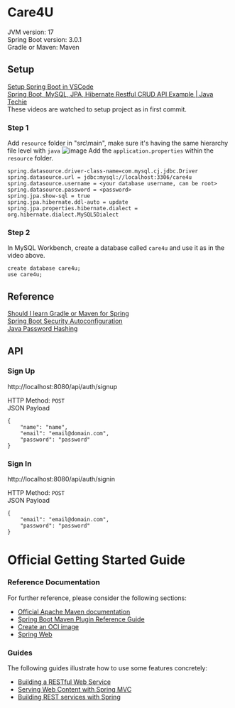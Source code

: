 # Care4U

JVM version: 17  
Spring Boot version: 3.0.1  
Gradle or Maven: Maven

## Setup
[Setup Spring Boot in VSCode](https://code.visualstudio.com/docs/java/java-spring-boot)  
[Spring Boot, MySQL, JPA, Hibernate Restful CRUD API Example | Java Techie](https://www.youtube.com/watch?v=IucFDX3RO9U)  
These videos are watched to setup project as in first commit.  
### Step 1
Add `resource` folder in "src\main\", make sure it's having the same hierarchy file level with `java`
![image](https://user-images.githubusercontent.com/55231366/210317354-41214a50-a08d-4b9b-bbf8-4040626639dd.png)
Add the `application.properties` within the `resource` folder.
```
spring.datasource.driver-class-name=com.mysql.cj.jdbc.Driver
spring.datasource.url = jdbc:mysql://localhost:3306/care4u
spring.datasource.username = <your database username, can be root>
spring.datasource.password = <password>
spring.jpa.show-sql = true
spring.jpa.hibernate.ddl-auto = update
spring.jpa.properties.hibernate.dialect = org.hibernate.dialect.MySQL5Dialect
```

### Step 2
In MySQL Workbench, create a database called `care4u` and use it as in the video above.
```
create database care4u;
use care4u;
```

## Reference
[Should I learn Gradle or Maven for Spring](https://www.reddit.com/r/java/comments/pj5iu0/should_i_learn_gradle_or_maven_for_spring/)  
[Spring Boot Security Autoconfiguration](https://www.baeldung.com/spring-boot-security-autoconfiguration)  
[Java Password Hashing](https://www.baeldung.com/java-password-hashing)

## API
### Sign Up
http://localhost:8080/api/auth/signup

HTTP Method: `POST`  
JSON Payload
```
{
    "name": "name",
    "email": "email@domain.com",
    "password": "password"
}
```
### Sign In
http://localhost:8080/api/auth/signin

HTTP Method: `POST`  
JSON Payload
```
{
    "email": "email@domain.com",
    "password": "password"
}
```

# Official Getting Started Guide

### Reference Documentation
For further reference, please consider the following sections:

* [Official Apache Maven documentation](https://maven.apache.org/guides/index.html)
* [Spring Boot Maven Plugin Reference Guide](https://docs.spring.io/spring-boot/docs/3.0.1/maven-plugin/reference/html/)
* [Create an OCI image](https://docs.spring.io/spring-boot/docs/3.0.1/maven-plugin/reference/html/#build-image)
* [Spring Web](https://docs.spring.io/spring-boot/docs/3.0.1/reference/htmlsingle/#web)

### Guides
The following guides illustrate how to use some features concretely:

* [Building a RESTful Web Service](https://spring.io/guides/gs/rest-service/)
* [Serving Web Content with Spring MVC](https://spring.io/guides/gs/serving-web-content/)
* [Building REST services with Spring](https://spring.io/guides/tutorials/rest/)

